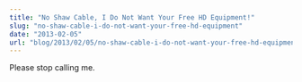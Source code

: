 ```yaml
---
title: "No Shaw Cable, I Do Not Want Your Free HD Equipment!"
slug: "no-shaw-cable-i-do-not-want-your-free-hd-equipment"
date: "2013-02-05"
url: "blog/2013/02/05/no-shaw-cable-i-do-not-want-your-free-hd-equipment.html"
---
```


Please stop calling me.
